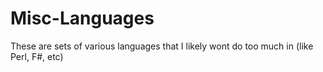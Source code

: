 # Misc-Languages
These are sets of various languages that I likely wont do too much in (like Perl, F#, etc)
